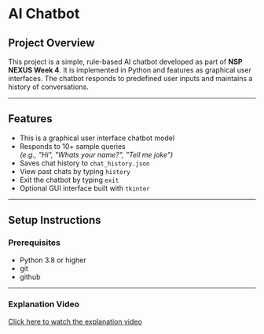 # AI Chatbot

## Project Overview
This project is a simple, rule-based AI chatbot developed as part of **NSP NEXUS Week 4**. It is implemented in Python and features as graphical user interfaces. The chatbot responds to predefined user inputs and maintains a history of conversations.

---

##  Features
-  This is a graphical user interface chatbot model
-  Responds to 10+ sample queries  
  *(e.g., "Hi", "Whats your name?", "Tell me  joke")*
-  Saves chat history to `chat_history.json`
-  View past chats by typing `history`
-  Exit the chatbot by typing `exit`
-  Optional GUI interface built with `tkinter`

---

##  Setup Instructions

###  Prerequisites
- Python 3.8 or higher  
- git
- github
---
### Explanation Video

[Click here to watch the explanation video](Explanation_video.mp4)
